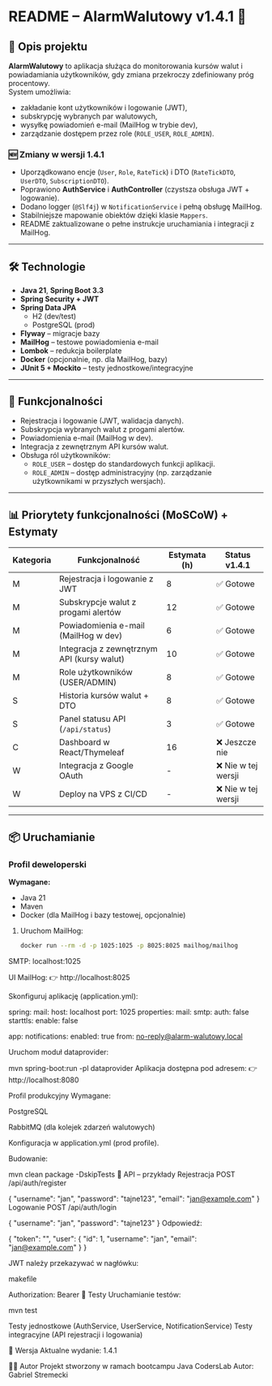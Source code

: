 # README – AlarmWalutowy v1.4.1 🎯

## 📌 Opis projektu

**AlarmWalutowy** to aplikacja służąca do monitorowania kursów walut i powiadamiania użytkowników, gdy zmiana przekroczy zdefiniowany próg procentowy.  
System umożliwia:
- zakładanie kont użytkowników i logowanie (JWT),
- subskrypcję wybranych par walutowych,
- wysyłkę powiadomień e-mail (MailHog w trybie dev),
- zarządzanie dostępem przez role (`ROLE_USER`, `ROLE_ADMIN`).

### 🆕 Zmiany w wersji 1.4.1
- Uporządkowano encje (`User`, `Role`, `RateTick`) i DTO (`RateTickDTO`, `UserDTO`, `SubscriptionDTO`).
- Poprawiono **AuthService** i **AuthController** (czystsza obsługa JWT + logowanie).
- Dodano logger (`@Slf4j`) w `NotificationService` i pełną obsługę MailHog.
- Stabilniejsze mapowanie obiektów dzięki klasie `Mappers`.
- README zaktualizowane o pełne instrukcje uruchamiania i integracji z MailHog.

---

## 🛠 Technologie

- **Java 21**, **Spring Boot 3.3**
- **Spring Security + JWT**
- **Spring Data JPA**
    - H2 (dev/test)
    - PostgreSQL (prod)
- **Flyway** – migracje bazy
- **MailHog** – testowe powiadomienia e-mail
- **Lombok** – redukcja boilerplate
- **Docker** (opcjonalnie, np. dla MailHog, bazy)
- **JUnit 5 + Mockito** – testy jednostkowe/integracyjne

---

## 🚀 Funkcjonalności

- Rejestracja i logowanie (JWT, walidacja danych).
- Subskrypcja wybranych walut z progami alertów.
- Powiadomienia e-mail (MailHog w dev).
- Integracja z zewnętrznym API kursów walut.
- Obsługa ról użytkowników:
    - `ROLE_USER` – dostęp do standardowych funkcji aplikacji.
    - `ROLE_ADMIN` – dostęp administracyjny (np. zarządzanie użytkownikami w przyszłych wersjach).

---

## 📊 Priorytety funkcjonalności (MoSCoW) + Estymaty

| Kategoria | Funkcjonalność                            | Estymata (h) | Status v1.4.1 |
|-----------|--------------------------------------------|--------------|---------------|
| M         | Rejestracja i logowanie z JWT              | 8            | ✅ Gotowe     |
| M         | Subskrypcje walut z progami alertów        | 12           | ✅ Gotowe     |
| M         | Powiadomienia e-mail (MailHog w dev)       | 6            | ✅ Gotowe     |
| M         | Integracja z zewnętrznym API (kursy walut) | 10           | ✅ Gotowe     |
| M         | Role użytkowników (USER/ADMIN)             | 8            | ✅ Gotowe     |
| S         | Historia kursów walut + DTO                | 8            | ✅ Gotowe     |
| S         | Panel statusu API (`/api/status`)          | 3            | ✅ Gotowe     |
| C         | Dashboard w React/Thymeleaf                | 16           | ❌ Jeszcze nie|
| W         | Integracja z Google OAuth                  | -            | ❌ Nie w tej wersji |
| W         | Deploy na VPS z CI/CD                      | -            | ❌ Nie w tej wersji |

---

## 📦 Uruchamianie

### Profil deweloperski

**Wymagane:**
- Java 21
- Maven
- Docker (dla MailHog i bazy testowej, opcjonalnie)

1. Uruchom MailHog:
   ```bash
   docker run --rm -d -p 1025:1025 -p 8025:8025 mailhog/mailhog
SMTP: localhost:1025

UI MailHog: 👉 http://localhost:8025

Skonfiguruj aplikację (application.yml):

spring:
mail:
host: localhost
port: 1025
properties:
mail:
smtp:
auth: false
starttls:
enable: false

app:
notifications:
enabled: true
from: no-reply@alarm-walutowy.local


Uruchom moduł dataprovider:

mvn spring-boot:run -pl dataprovider
Aplikacja dostępna pod adresem:
👉 http://localhost:8080

Profil produkcyjny
Wymagane:

PostgreSQL

RabbitMQ (dla kolejek zdarzeń walutowych)

Konfiguracja w application.yml (prod profile).

Budowanie:

mvn clean package -DskipTests
🔑 API – przykłady
Rejestracja
POST /api/auth/register


{
"username": "jan",
"password": "tajne123",
"email": "jan@example.com"
}
Logowanie
POST /api/auth/login


{
"username": "jan",
"password": "tajne123"
}
Odpowiedź:


{
"token": "<jwt-token>",
"user": { "id": 1, "username": "jan", "email": "jan@example.com" }
}

JWT należy przekazywać w nagłówku:

makefile

Authorization: Bearer <jwt-token>
🧪 Testy
Uruchamianie testów:

mvn test

Testy jednostkowe (AuthService, UserService, NotificationService)
Testy integracyjne (API rejestracji i logowania)

📄 Wersja
Aktualne wydanie: 1.4.1

👨‍💻 Autor
Projekt stworzony w ramach bootcampu Java CodersLab
Autor: Gabriel Stremecki